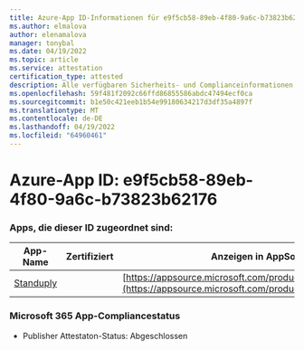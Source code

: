 ```yaml
---
title: Azure-App ID-Informationen für e9f5cb58-89eb-4f80-9a6c-b73823b62176
ms.author: elmalova
author: elenamalova
manager: tonybal
ms.date: 04/19/2022
ms.topic: article
ms.service: attestation
certification_type: attested
description: Alle verfügbaren Sicherheits- und Complianceinformationen für e9f5cb58-89eb-4f80-9a6c-b73823b62176.
ms.openlocfilehash: 59f481f2092c66ffd86855586abdc47494ecf0ca
ms.sourcegitcommit: b1e50c421eeb1b54e99180634217d3df35a4897f
ms.translationtype: MT
ms.contentlocale: de-DE
ms.lasthandoff: 04/19/2022
ms.locfileid: "64960461"
---
```

# <a name="azure-app-id-e9f5cb58-89eb-4f80-9a6c-b73823b62176"></a>Azure-App ID: e9f5cb58-89eb-4f80-9a6c-b73823b62176


### <a name="apps-associated-with-this-id"></a>Apps, die dieser ID zugeordnet sind:
| **App-Name** | **Zertifiziert** | **Anzeigen in AppSource** |
|--------------|---------------|-----------------------|
| [Standuply](../forward/WA200003001.md) |  | [https://appsource.microsoft.com/product/office/WA200003001](https://appsource.microsoft.com/product/office/WA200003001) |

### <a name="microsoft-365-app-compliance-status"></a>Microsoft 365 App-Compliancestatus
- Publisher Attestaton-Status: Abgeschlossen
